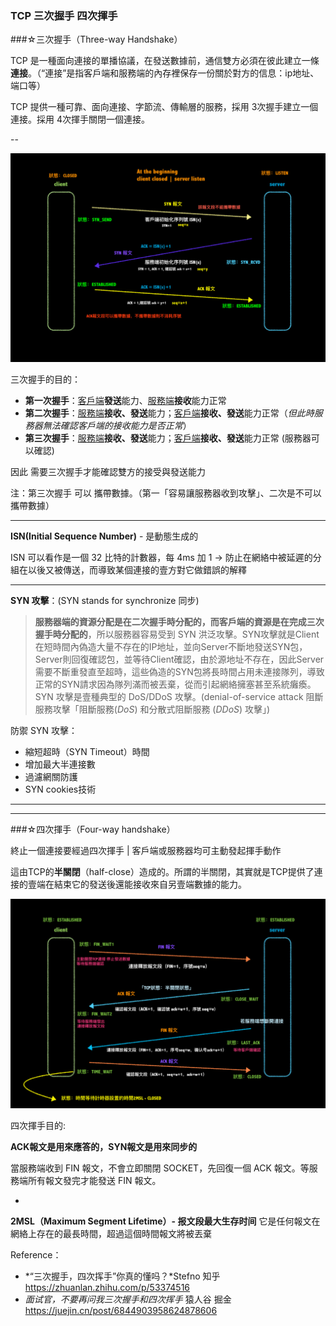 ### TCP 三次握手 四次揮手

###☆三次握手（Three-way Handshake）

TCP 是一種面向連接的單播協議，在發送數據前，通信雙方必須在彼此建立一條**連接**。（“連接”是指客戶端和服務端的內存裡保存一份關於對方的信息：ip地址、端口等）

TCP 提供一種可靠、面向連接、字節流、傳輸層的服務，採用 3次握手建立一個連接。採用 4次揮手關閉一個連接。

--

![](./tcp3.jpg)

三次握手的目的：

+ **第一次握手**：<u>客戶端</u>**發送**能力、<u>服務端</u>**接收**能力正常
+ **第二次握手**：<u>服務端</u>**接收、發送**能力；<u>客戶端</u>**接收、發送**能力正常（*但此時服務器無法確認客戶端的接收能力是否正常*）
+ **第三次握手**：<u>服務端</u>**接收、發送**能力；<u>客戶端</u>**接收、發送**能力正常 (服務器可以確認)

因此 需要三次握手才能確認雙方的接受與發送能力

注：第三次握手 可以 攜帶數據。（第一「容易讓服務器收到攻擊」、二次是不可以攜帶數據）

---

**ISN(Initial Sequence Number)** - 是動態生成的

ISN 可以看作是一個 32 比特的計數器，每 4ms 加 1 -> 防止在網絡中被延遲的分組在以後又被傳送，而導致某個連接的壹方對它做錯誤的解釋

-----

**SYN 攻擊**：(SYN stands for synchronize 同步)

> **服務器端的資源分配是在二次握手時分配的，而客戶端的資源是在完成三次握手時分配的**，所以服務器容易受到 SYN 洪泛攻擊。SYN攻擊就是Client在短時間內偽造大量不存在的IP地址，並向Server不斷地發送SYN包，Server則回復確認包，並等待Client確認，由於源地址不存在，因此Server需要不斷重發直至超時，這些偽造的SYN包將長時間占用未連接隊列，導致正常的SYN請求因為隊列滿而被丟棄，從而引起網絡擁塞甚至系統癱瘓。SYN 攻擊是壹種典型的 DoS/DDoS 攻擊。(denial-of-service attack 阻斷服務攻擊「阻斷服務(*DoS*) 和分散式阻斷服務 (*DDoS*) 攻擊」)

防禦 SYN 攻擊：

- 縮短超時（SYN Timeout）時間
- 增加最大半連接數
- 過濾網關防護
- SYN cookies技術

----

-----

###☆四次揮手（Four-way handshake）

終止一個連接要經過四次揮手 | 客戶端或服務器均可主動發起揮手動作

這由TCP的**半關閉**（half-close）造成的。所謂的半關閉，其實就是TCP提供了連接的壹端在結束它的發送後還能接收來自另壹端數據的能力。

![](./tcp4.jpg)

四次揮手目的:

**ACK報文是用來應答的，SYN報文是用來同步的**

當服務端收到 FIN 報文，不會立即關閉 SOCKET，先回復一個 ACK 報文。等服務端所有報文發完才能發送 FIN 報文。

-

**2MSL（Maximum Segment Lifetime）- 报文段最大生存时间**
它是任何報文在網絡上存在的最長時間，超過這個時間報文將被丟棄



Reference：

+ *“三次握手，四次挥手”你真的懂吗？*Stefno 知乎 https://zhuanlan.zhihu.com/p/53374516
+ *面试官，不要再问我三次握手和四次挥手* 猿人谷 掘金 https://juejin.cn/post/6844903958624878606












